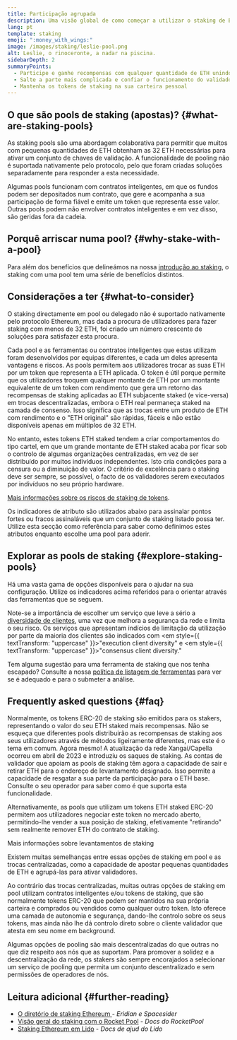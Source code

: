 ```yaml
---
title: Participação agrupada
description: Uma visão global de como começar a utilizar o staking de ETH em pool
lang: pt
template: staking
emoji: ":money_with_wings:"
image: /images/staking/leslie-pool.png
alt: Leslie, o rinoceronte, a nadar na piscina.
sidebarDepth: 2
summaryPoints:
  - Participe e ganhe recompensas com qualquer quantidade de ETH unindo forças com outros
  - Salte a parte mais complicada e confiar o funcionamento do validador a um terceiro
  - Mantenha os tokens de staking na sua carteira pessoal
---
```


## O que são pools de staking (apostas)? {#what-are-staking-pools}

As staking pools são uma abordagem colaborativa para permitir que muitos com pequenas quantidades de ETH obtenham as 32 ETH necessárias para ativar um conjunto de chaves de validação. A funcionalidade de pooling não é suportada nativamente pelo protocolo, pelo que foram criadas soluções separadamente para responder a esta necessidade.

Algumas pools funcionam com contratos inteligentes, em que os fundos podem ser depositados num contrato, que gere e acompanha a sua participação de forma fiável e emite um token que representa esse valor. Outras pools podem não envolver contratos inteligentes e em vez disso, são geridas fora da cadeia.

## Porquê arriscar numa pool? {#why-stake-with-a-pool}

Para além dos benefícios que delineámos na nossa [introdução ao staking](/staking/), o staking com uma pool tem uma série de benefícios distintos.

<CardGrid>
  <Card title="Barreira de entrada reduzida" emoji="🐟" description="Not a whale? No problem. Most staking pools let you stake virtually any amount of ETH by joining forces with other stakers, unlike staking solo which requires 32 ETH." />
  <Card title="Comece hoje a investir em Staking" emoji=":stopwatch:" description="Staking with a pool is as easy as a token swap. No need to worry about hardware setup and node maintenance. Pools allow you to deposit your ETH which enables node operators to run validators. Rewards are then distributed to contributors minus a fee for node operations." />
  <Card title="Tokens de staking" emoji=":droplet:" description="Many staking pools provide a token that represents a claim on your staked ETH and the rewards it generates. This allows you to make use of your staked ETH, e.g. as collateral in DeFi applications." />
</CardGrid>

<StakingComparison page="pools" />

## Considerações a ter {#what-to-consider}

O staking directamente em pool ou delegado não é suportado nativamente pelo protocolo Ethereum, mas dada a procura de utilizadores para fazer staking com menos de 32 ETH, foi criado um número crescente de soluções para satisfazer esta procura.

Cada pool e as ferramentas ou contratos inteligentes que estas utilizam foram desenvolvidos por equipas diferentes, e cada um deles apresenta vantagens e riscos. As pools permitem aos utilizadores trocar as suas ETH por um token que representa a ETH aplicada. O token é útil porque permite que os utilizadores troquem qualquer montante de ETH por um montante equivalente de um token com rendimento que gera um retorno das recompensas de staking aplicadas ao ETH subjacente staked (e vice-versa) em trocas descentralizadas, embora o ETH real permaneça staked na camada de consenso. Isso significa que as trocas entre um produto de ETH com rendimento e o "ETH original" são rápidas, fáceis e não estão disponíveis apenas em múltiplos de 32 ETH.

No entanto, estes tokens ETH staked tendem a criar comportamentos do tipo cartel, em que um grande montante de ETH staked acaba por ficar sob o controlo de algumas organizações centralizadas, em vez de ser distribuído por muitos indivíduos independentes. Isto cria condições para a censura ou a diminuição de valor. O critério de excelência para o staking deve ser sempre, se possível, o facto de os validadores serem executados por indivíduos no seu próprio hardware.

[Mais informações sobre os riscos de staking de tokens](https://notes.ethereum.org/@djrtwo/risks-of-lsd).

Os indicadores de atributo são utilizados abaixo para assinalar pontos fortes ou fracos assinaláveis que um conjunto de staking listado possa ter. Utilize esta secção como referência para saber como definimos estes atributos enquanto escolhe uma pool para aderir.

<StakingConsiderations page="pools" />

## Explorar as pools de staking {#explore-staking-pools}

Há uma vasta gama de opções disponíveis para o ajudar na sua configuração. Utilize os indicadores acima referidos para o orientar através das ferramentas que se seguem.

<ProductDisclaimer />

<StakingProductsCardGrid category="pools" />

Note-se a importância de escolher um serviço que leve a sério a [diversidade de clientes](/developers/docs/nodes-and-clients/client-diversity/), uma vez que melhora a segurança da rede e limita o seu risco. Os serviços que apresentam indícios de limitação da utilização por parte da maioria dos clientes são indicados com <em style={{ textTransform: "uppercase" }}>"execution client diversity"</em> e <em style={{ textTransform: "uppercase" }}>"consensus client diversity."</em>

Tem alguma sugestão para uma ferramenta de staking que nos tenha escapado? Consulte a nossa [política de listagem de ferramentas](/contributing/adding-staking-products/) para ver se é adequado e para o submeter a análise.

## Frequently asked questions {#faq}

<ExpandableCard title="Como é que ganho recompensas?">
Normalmente, os tokens ERC-20 de staking são emitidos para os stakers, representando o valor do seu ETH staked mais recompensas. Não se esqueça que diferentes pools distribuirão as recompensas de staking aos seus utilizadores através de métodos ligeiramente diferentes, mas este é o tema em comum.
</ExpandableCard>

<ExpandableCard title="Quando é que posso levantar o valor em staking?">
Agora mesmo! A atualização da rede Xangai/Capella ocorreu em abril de 2023 e introduziu os saques de staking. As contas de validador que apoiam as pools de staking têm agora a capacidade de sair e retirar ETH para o endereço de levantamento designado. Isso permite a capacidade de resgatar a sua parte da participação para o ETH base. Consulte o seu operador para saber como é que suporta esta funcionalidade.

Alternativamente, as pools que utilizam um tokens ETH staked ERC-20 permitem aos utilizadores negociar este token no mercado aberto, permitindo-lhe vender a sua posição de staking, efetivamente "retirando" sem realmente remover ETH do contrato de staking.

<ButtonLink href="/staking/withdrawals/">Mais informações sobre levantamentos de staking</ButtonLink>
</ExpandableCard>

<ExpandableCard title="Isto é diferente de fazer staking no meu Exchange?">
Existem muitas semelhanças entre essas opções de staking em pool e as trocas centralizadas, como a capacidade de apostar pequenas quantidades de ETH e agrupá-las para ativar validadores.

Ao contrário das trocas centralizadas, muitas outras opções de staking em pool utilizam contratos inteligentes e/ou tokens de staking, que são normalmente tokens ERC-20 que podem ser mantidos na sua própria carteira e comprados ou vendidos como qualquer outro token. Isto oferece uma camada de autonomia e segurança, dando-lhe controlo sobre os seus tokens, mas ainda não lhe dá controlo direto sobre o cliente validador que atesta em seu nome em background.

Algumas opções de pooling são mais descentralizadas do que outras no que diz respeito aos nós que as suportam. Para promover a solidez e a descentralização da rede, os stakers são sempre encorajados a selecionar um serviço de pooling que permita um conjunto descentralizado e sem permissões de operadores de nós.
</ExpandableCard>

## Leitura adicional {#further-reading}

- [O diretório de staking Ethereum ](https://www.staking.directory/) - _Eridian e Spacesider_
- [Visão geral do staking com o Rocket Pool](https://docs.rocketpool.net/guides/staking/overview.html) - _Docs do RocketPool_
- [Staking Ethereum em Lido](https://help.lido.fi/en/collections/2947324-staking-ethereum-with-lido) - _Docs de ajud do Lido_
